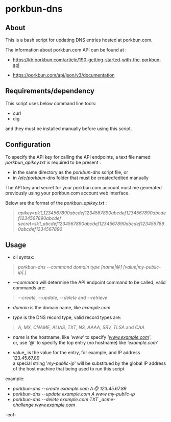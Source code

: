 # porkbun-dns

## About
This is a bash script for updating DNS entries hosted at porkbun.com.  

The information about porkbun.com API can be found at :

- <https://kb.porkbun.com/article/190-getting-started-with-the-porkbun-api>

- <https://porkbun.com/api/json/v3/documentation>

## Requirements/dependency
This script uses below command line tools:

- curl
- dig

and they must be installed manually before using this script.

## Configuration

To specify the API key for calling the API endpoints, a text file named _porkbun_apikey.txt_ is required to be present :

- in the same directory as the _porkbun-dns_ script file, or
- in _/etc/porkbun-dns_ folder that must be created/edited manually

The API key and secret for your porkbun.com account must me generated previously using your porkbun.com account web interface.
  
Below are the format of the _porkbun_apikey.txt_ :
>_apikey=pk1_1234567890abcdef1234567890abcdef1234567890abcdef1234567890abcdef_
>_secret=sk1_abcdef1234567890abcdef1234567890abcdef1234567890abcdef1234567890_

## Usage

- cli syntax:
>_porkbun-dns --command domain type [name|@] [value|my-public-ip|.]_

- _--command_ will determine the API endpoint command to be called, valid commands are:
>_--create, --update, --delete_ and _--retrieve_

- _domain_ is the domain name, like _example.com_  

- _type_ is the DNS record type, valid record types are:
>_A, MX, CNAME, ALIAS, TXT, NS, AAAA, SRV, TLSA_ and _CAA_

- _name_ is the hostname, like _'www'_ to specify _'www.example.com'_,  
or, use _'@'_ to specify the top entry (no hostname) like _'example.com'_

- value_ is the value for the entry, for example, and IP address 123.45.67.89  
a special string '_my-public-ip_' will be substitued by the global IP address of the host machine that being used to run this script 


example:

- _porkbun-dns --create example.com A @ 123.45.67.89_
- _porkbun-dns --update example.com A www my-public-ip_
- _porkbun-dns --delete example.com TXT \_acme-challenge.www.example.com_


-eof-



